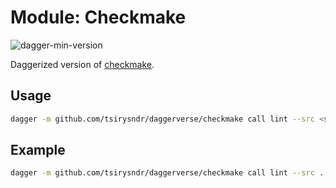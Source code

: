 # Module: Checkmake

![dagger-min-version](https://img.shields.io/badge/dagger%20version-v0.9.7-green)

Daggerized version of [checkmake](https://github.com/mrtazz/checkmake).

## Usage

```sh
dagger -m github.com/tsirysndr/daggerverse/checkmake call lint --src <source>
```

## Example

```sh
dagger -m github.com/tsirysndr/daggerverse/checkmake call lint --src .
```
